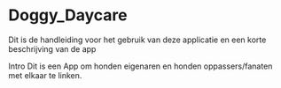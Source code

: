 # Doggy_Daycare

Dit is de handleiding voor het gebruik van deze applicatie en een korte beschrijving van de app

Intro
Dit is een App om honden eigenaren en honden oppassers/fanaten met elkaar te linken.
